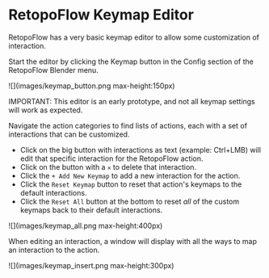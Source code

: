 # RetopoFlow Keymap Editor

RetopoFlow has a very basic keymap editor to allow some customization of interaction.

Start the editor by clicking the Keymap button in the Config section of the RetopoFlow Blender menu.

![](images/keymap_button.png max-height:150px)

IMPORTANT: This editor is an early prototype, and not all keymap settings will work as expected.

Navigate the action categories to find lists of actions, each with a set of interactions that can be customized.

- Click on the big button with interactions as text (example: Ctrl+LMB) will edit that specific interaction for the RetopoFlow action.
- Click on the button with a `✕` to delete that interaction.
- Click the `+ Add New Keymap` to add a new interaction for the action.
- Click the `Reset Keymap` button to reset that action's keymaps to the default interactions.
- Click the `Reset All` button at the bottom to reset _all_ of the custom keymaps back to their default interactions.

![](images/keymap_all.png max-height:400px)

When editing an interaction, a window will display with all the ways to map an interaction to the action.

![](images/keymap_insert.png max-height:300px)


